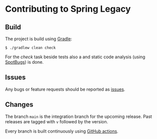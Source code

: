 Contributing to Spring Legacy
=============================

Build
-----

The project is build using [Gradle](https://gradle.org/):
```
$ ./gradlew clean check
```

For the _check_ task beside tests also a
and static code analysis (using [SpotBugs](https://spotbugs.github.io)) is done.


Issues
------

Any bugs or feature requests should be reported as [issues](https://github.com/diergo/spring-legacy/issues).


Changes
--------

The branch `main` is the integration branch for the upcoming release.
Past releases are tagged with `v` followed by the version.

Every branch is built continuously using [GitHub actions](.github/workflows/gradle.yml).
